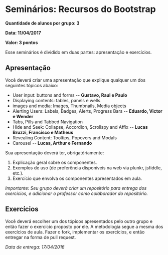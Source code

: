 # Seminários: Recursos do Bootstrap

**Quantidade de alunos por grupo: 3**

**Data: 11/04/2017**

**Valor: 3 pontos**

Esse seminários é dividido em duas partes: apresentação e exercícios.

## Apresentação

Você deverá criar uma apresentação que explique qualquer um dos seguintes tópicos abaixo:

- User input: buttons and forms -- **Gustavo, Raul e Paulo**
- Displaying contents: tables, panels e wells
- images and media: Images, Thumbnails, Media objects
- Alerting Users: Labels, Badges, Alerts, Progress Bars -- **Eduardo, Victor e Wender**
- Tabs, Pills and Tabbed Navigation
- Hide and Seek: Collapse, Accordion, Scrollspy and Affix -- **Lucas Bruzzi, Francisco e Matheus**
- Revealing Content: Tooltips, Popovers and Modals
- Carousel -- **Lucas, Arthur e Fernando**

Sua apresentação deverá ter, obrigatóriamente:

1. Explicação geral sobre os componentes.
2. Exemplos de uso (de preferência disponíveis na web via plunkr, jsfiddle, etc.).
3. Exercício que envolva os componentes apresentados em aula.

*Importante: Seu grupo deverá criar um repositório para entrega dos exercícios, e adicionar o professor como colaborador do repositório.*


## Exercícios

Você deverá escolher um dos tópicos apresentados pelo outro grupo e então fazer o exercício proposto por ele. A metodologia segue a mesma dos exercícios de aula. Fazer o fork, implementar os exercícios, e então entregar na forma de pull request.

*Data de entrega: 17/04/2016*
